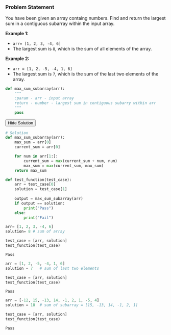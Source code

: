 
### Problem Statement

You have been given an array containg numbers. Find and return the largest sum in a contiguous subarray within the input array.

**Example 1:**
* `arr= [1, 2, 3, -4, 6]`
* The largest sum is `8`, which is the sum of all elements of the array.

**Example 2:**
* `arr = [1, 2, -5, -4, 1, 6]`
* The largest sum is `7`, which is the sum of the last two elements of the array.



 


```python
def max_sum_subarray(arr):
    """
    :param - arr - input array
    return - number - largest sum in contiguous subarry within arr
    """
    pass
```

<span class="graffiti-highlight graffiti-id_qy59phn-id_3hqoizc"><i></i><button>Hide Solution</button></span>


```python
# Solution
def max_sum_subarray(arr):
    max_sum = arr[0]
    current_sum = arr[0]

    for num in arr[1:]:
        current_sum = max(current_sum + num, num)
        max_sum = max(current_sum, max_sum)
    return max_sum
```


```python
def test_function(test_case):
    arr = test_case[0]
    solution = test_case[1]
    
    output = max_sum_subarray(arr)
    if output == solution:
        print("Pass")
    else:
        print("Fail")
```


```python
arr= [1, 2, 3, -4, 6]
solution= 8 # sum of array

test_case = [arr, solution]
test_function(test_case)
```

    Pass



```python
arr = [1, 2, -5, -4, 1, 6]
solution = 7   # sum of last two elements

test_case = [arr, solution]
test_function(test_case)
```

    Pass



```python
arr = [-12, 15, -13, 14, -1, 2, 1, -5, 4]
solution = 18  # sum of subarray = [15, -13, 14, -1, 2, 1]

test_case = [arr, solution]
test_function(test_case)
```

    Pass


